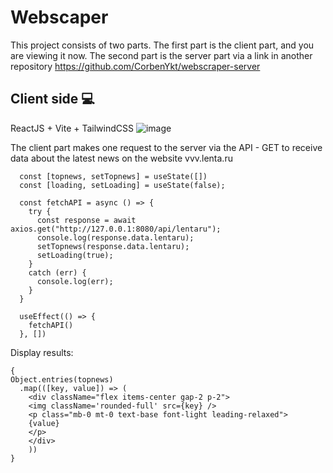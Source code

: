 # Webscaper

This project consists of two parts. The first part is the client part, and you are viewing it now. The second part is the server part via a link in another repository https://github.com/CorbenYkt/webscraper-server

## Client side :computer:	
ReactJS + Vite + TailwindCSS
![image](https://github.com/CorbenYkt/webscraper-client/assets/117908636/21d22e0b-6a3d-44de-8f87-2d27a8ae25fb)

The client part makes one request to the server via the API - GET to receive data about the latest news on the website vvv.lenta.ru
```
  const [topnews, setTopnews] = useState([])
  const [loading, setLoading] = useState(false);

  const fetchAPI = async () => {
    try {
      const response = await axios.get("http://127.0.0.1:8080/api/lentaru");
      console.log(response.data.lentaru);
      setTopnews(response.data.lentaru);
      setLoading(true);
    }
    catch (err) {
      console.log(err);
    }
  }

  useEffect(() => {
    fetchAPI()
  }, [])
```

Display results:

```
{
Object.entries(topnews)
  .map(([key, value]) => (
    <div className="flex items-center gap-2 p-2">
    <img className='rounded-full' src={key} />
    <p class="mb-0 mt-0 text-base font-light leading-relaxed">
    {value}
    </p>
    </div>
    ))
}
```
